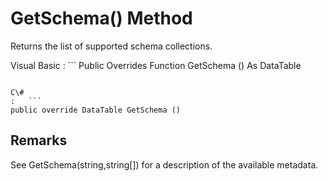 <!-- loio3c11e1306c5f1014a779cef2a0d52c74 -->

# GetSchema\(\) Method

Returns the list of supported schema collections.



Visual Basic
:   ```
Public Overrides Function GetSchema () As DataTable
```

C\#
:   ```
public override DataTable GetSchema ()
```



## Remarks

See GetSchema\(string,string\[\]\) for a description of the available metadata.

